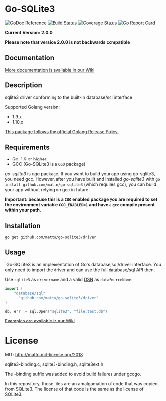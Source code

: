 # Go-SQLite3

[![GoDoc Reference](https://godoc.org/github.com/mattn/go-sqlite3?status.svg)](http://godoc.org/github.com/mattn/go-sqlite3)
[![Build Status](https://travis-ci.org/mattn/go-sqlite3.svg?branch=master)](https://travis-ci.org/mattn/go-sqlite3)
[![Coverage Status](https://coveralls.io/repos/mattn/go-sqlite3/badge.svg?branch=master)](https://coveralls.io/r/mattn/go-sqlite3?branch=master)
[![Go Report Card](https://goreportcard.com/badge/github.com/mattn/go-sqlite3)](https://goreportcard.com/report/github.com/mattn/go-sqlite3)

**Current Version: 2.0.0**

**Please note that version 2.0.0 is not backwards compatible**

## Documentation

[More documentation is available in our Wiki](https://github.com/mattn/go-sqlite3/wiki)

## Description

sqlite3 driver conforming to the built-in database/sql interface

Supported Golang version:
- 1.9.x
- 1.10.x

[This package follows the official Golang Release Policy.](https://golang.org/doc/devel/release.html#policy)

## Requirements

* Go: 1.9 or higher.
* GCC (Go-SQLite3 is a `CGO` package)

_go-sqlite3_ is *cgo* package.
If you want to build your app using go-sqlite3, you need gcc.
However, after you have built and installed _go-sqlite3_ with `go install github.com/mattn/go-sqlite3` (which requires gcc), you can build your app without relying on gcc in future.

**Important: because this is a `CGO` enabled package you are required to set the environment variable `CGO_ENABLED=1` and have a `gcc` compile present within your path.**

## Installation

```bash
go get github.com/mattn/go-sqlite3/driver
```

## Usage

`Go-SQLite3 is an implementation of Go's database/sql/driver interface. You only need to import the driver and can use the full database/sql API then.

Use `sqlite3` as `drivername` and a valid [DSN](https://github.com/mattn/go-sqlite3/wiki/DSN) as `dataSourceName`:

```go
import (
    "database/sql"
    _ "github.com/mattn/go-sqlite3/driver"
)

db, err := sql.Open("sqlite3", "file:test.db")
```

[Examples are available in our Wiki](https://github.com/mattn/go-sqlite3/wiki/Examples)

# License

MIT: http://mattn.mit-license.org/2018

sqlite3-binding.c, sqlite3-binding.h, sqlite3ext.h

The -binding suffix was added to avoid build failures under gccgo.

In this repository, those files are an amalgamation of code that was copied from SQLite3. 
The license of that code is the same as the license of SQLite3.
